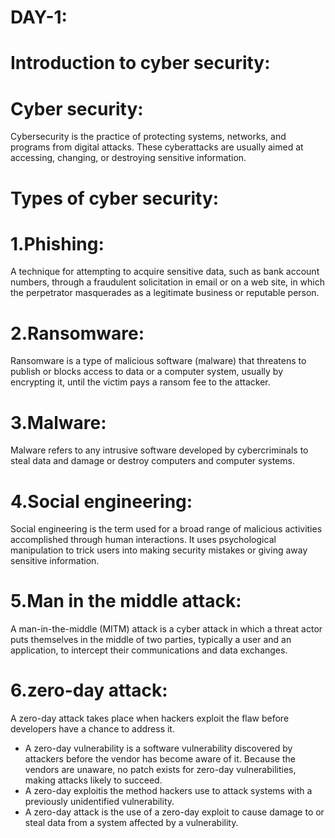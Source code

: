 
# DAY-1:
# Introduction to cyber security:
# Cyber security: 
Cybersecurity is the practice of protecting systems, networks, and programs from digital attacks. These cyberattacks are usually aimed at accessing, changing, or destroying sensitive information.
# Types of cyber security:
# 1.Phishing:
A technique for attempting to acquire sensitive data, such as bank account numbers, through a fraudulent solicitation in email or on a web site, in which the perpetrator masquerades as a legitimate business or reputable person.
# 2.Ransomware:
Ransomware is a type of malicious software (malware) that threatens to publish or blocks access to data or a computer system, usually by encrypting it, until the victim pays a ransom fee to the attacker.
# 3.Malware:
Malware refers to any intrusive software developed by cybercriminals to steal data and damage or destroy computers and computer systems.
# 4.Social engineering:
Social engineering is the term used for a broad range of malicious activities accomplished through human interactions. It uses psychological manipulation to trick users into making security mistakes or giving away sensitive information.
# 5.Man in the middle attack:
A man-in-the-middle (MITM) attack is a cyber attack in which a threat actor puts themselves in the middle of two parties, typically a user and an application, to intercept their communications and data exchanges.
# 6.zero-day attack:
 A zero-day attack takes place when hackers exploit the flaw before developers have a chance to address it.
 * A zero-day vulnerability is a software vulnerability discovered by attackers before the vendor has become aware of it. Because the vendors are unaware, no patch exists for zero-day vulnerabilities, making attacks likely to succeed.
 * A zero-day exploitis the method hackers use to attack systems with a previously unidentified vulnerability.
 * A zero-day attack is the use of a zero-day exploit to cause damage to or steal data from a system affected by a vulnerability.

